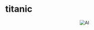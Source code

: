 # titanic
<p align="center">
  <img src="https://media4.giphy.com/media/v1.Y2lkPTc5MGI3NjExMDZxbXlzejMyaThhdjVqd2oxcmt2am11enVtYTZmNDU5dmgzbndsMCZlcD12MV9pbnRlcm5hbF9naWZfYnlfaWQmY3Q9Zw/uaB5o9l6Wungk/giphy.gif" alt="AI" />
</p>
